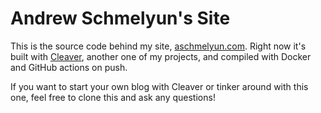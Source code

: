 # Andrew Schmelyun's Site

This is the source code behind my site, [aschmelyun.com](https://aschmelyun.com). Right now it's built with [Cleaver](https://github.com/aschmelyun/cleaver), another one of my projects, and compiled with Docker and GitHub actions on push.

If you want to start your own blog with Cleaver or tinker around with this one, feel free to clone this and ask any questions!
